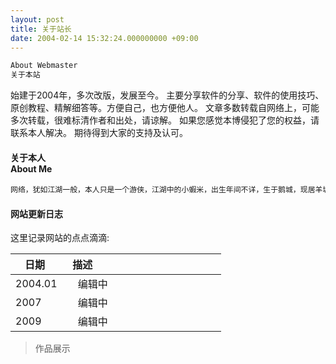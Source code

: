 ```yaml
---
layout: post
title: 关于站长
date: 2004-02-14 15:32:24.000000000 +09:00
---
```

```bash
About Webmaster
关于本站
```
始建于2004年，多次改版，发展至今。
主要分享软件的分享、软件的使用技巧、原创教程、精解细答等。方便自己，也方便他人。
文章多数转载自网络上，可能多次转载，很难标清作者和出处，请谅解。
如果您感觉本博侵犯了您的权益，请联系本人解决。
期待得到大家的支持及认可。 

#### 关于本人<br>About Me

```bash
网络，犹如江湖一般，本人只是一个游侠，江湖中的小蝦米，出生年间不详，生于鹅城，现居羊城。平年出来闯荡江湖至今……
```

#### 网站更新日志

这里记录网站的点点滴滴:

| 日期    | 描述                                                |
| ------------ | ---------------------------------------------------|
| 2004.01   |   编辑中         |
| 2007   |   编辑中            |
| 2009   |   编辑中            |

> 作品展示
